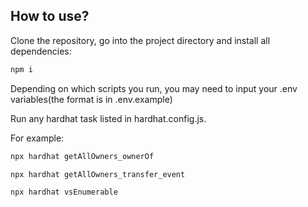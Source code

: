 ## How to use?

Clone the repository, go into the project directory and install all dependencies:

```js
npm i
```

Depending on which scripts you run, you may need to input your .env variables(the format is in .env.example)

Run any hardhat task listed in hardhat.config.js.

For example:

```js
npx hardhat getAllOwners_ownerOf

npx hardhat getAllOwners_transfer_event

npx hardhat vsEnumerable

```

